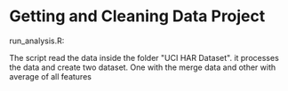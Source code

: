 Getting and Cleaning Data Project
=================================
run_analysis.R: 

The script read the data inside the folder "UCI HAR Dataset". it processes the data and create 
two dataset. One with the merge data and other with average of all features 
